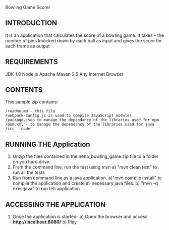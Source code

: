 Bowling Game Scorer

INTRODUCTION
------------

It is an application that calculates the score of a bowling game. It takes – the number of pins knocked down by each ball as input and
gives the score for each frame as output

REQUIREMENTS
------------

JDK 1.8 
Node.js
Apache Maven 3.5
Any Internet Browser

CONTENTS
--------

This sample zip contains:

    /readme.md - this file
    /webpack-config.js is used to compile JavaScript modules
    /package.json to manage the dependancy of the libraries used for npm
    /pom.xml - to manage the dependancy of the libraries used for java
    /src - code

RUNNING THE Application
-------------------

1. Unzip the files contained in the neha_bowling_game.zip file to a folder on you hard drive.  
2. From the command line, run the test using mvn
    a) "mvn clean test" to run all the tests
4. Run from command line as a java application.
	a)"mvn compile install" to compile the application and create all necessary java files.
    b) "mvn -q exec:java" to run teh application

ACCESSING THE APPLICATION
--------------------- 

1. Once the application is started-
    a) Open the browser and access **http://localhost:8080/**
    b) Play
